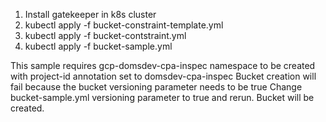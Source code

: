 1. Install gatekeeper in k8s cluster
2. kubectl apply -f bucket-constraint-template.yml
3. kubectl apply -f bucket-contstraint.yml
4. kubectl apply -f bucket-sample.yml

This sample requires gcp-domsdev-cpa-inspec namespace to be created with project-id annotation set to domsdev-cpa-inspec
Bucket creation will fail because the bucket versioning parameter needs to be true
Change bucket-sample.yml versioning parameter to true and rerun.  Bucket will be created.
